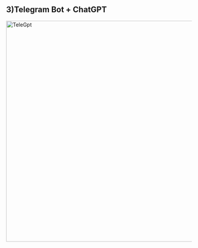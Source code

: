 ## 3)Telegram Bot + ChatGPT

<img width="600" alt="TeleGpt" src="https://github.com/SeongHwaan/3-TelegramGPT-2023_2_opensw_201810391/assets/105410278/fb48d1f4-f453-4b54-b2c6-475ab582e5ce">
